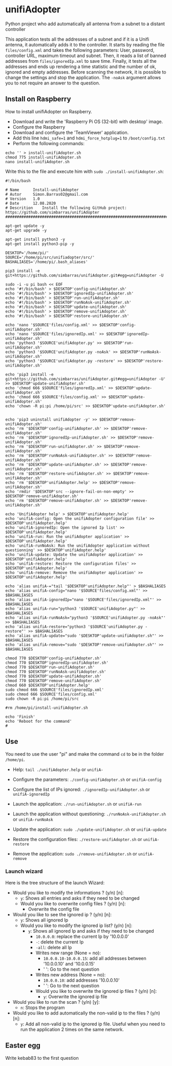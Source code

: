 # unifiAdopter
Python project who add automatically all antenna from a subnet to a distant controller

This application tests all the addresses of a subnet and if it is a Unifi antenna, it automatically adds it to the controller.
It starts by reading the file `files/config.xml` and takes the following parameters: User, password, controller URL, maximum timeout and subnet. Then, it reads a list of banned addresses from `files/ignoredIp.xml` to save time. Finally, it tests all the addresses and ends up rendering a time statistic and the number of ok, ignored and empty addresses.
Before scanning the network, it is possible to change the settings and stop the application.
The `-noAsk` argument allows you to not require an answer to the question.

## Install on Raspberry

How to install unifiAdopter on Raspberry.
- Download and write the 'Raspberry Pi OS (32-bit) with desktop' image.
- Configure the Raspberry
- Download and configure the 'TeamViewer' application.
- Add this line `hdmi_safe=1` and `hdmi_force_hotplug=1` to `/boot/config.txt`
- Perform the following commands:
```
echo '' > install-unifiAdopter.sh
chmod 775 install-unifiAdopter.sh
nano install-unifiAdopter.sh
```
Write this to the file and execute him with `sudo ./install-unifiAdopter.sh`:
```
#!/bin/bash

# Name		Install-unifiAdopter
# Autor     Simon.Barras02@gmail.com
# Version	1.0
# Date		12.08.2020
# Descrition	Install the following GitHub project: https://github.com/simbarras/unifiAdopter
############################################################################################

apt-get update -y
apt-get upgrade -y

apt-get install python3 -y
apt-get install python3-pip -y

DESKTOP='/home/pi/'
SOURCE='/home/pi/src/unifiadopter/src/'
BASHALIASES='/home/pi/.bash_aliases'

pip3 install -e git+https://github.com/simbarras/unifiAdopter.git#egg=unifiAdopter -U

sudo -i -u pi bash << EOF
echo '#!/bin/bash' > $DESKTOP'config-unifiAdopter.sh'
echo '#!/bin/bash' > $DESKTOP'ignoredIp-unifiAdopter.sh'
echo '#!/bin/bash' > $DESKTOP'run-unifiAdopter.sh'
echo '#!/bin/bash' > $DESKTOP'runNoAsk-unifiAdopter.sh'
echo '#!/bin/bash' > $DESKTOP'update-unifiAdopter.sh'
echo '#!/bin/bash' > $DESKTOP'remove-unifiAdopter.sh'
echo '#!/bin/bash' > $DESKTOP'restore-unifiAdopter.sh'

echo 'nano '$SOURCE'files/config.xml' >> $DESKTOP'config-unifiAdopter.sh'
echo 'nano '$SOURCE'files/ignoredIp.xml' >> $DESKTOP'ignoredIp-unifiAdopter.sh'
echo 'python3 '$SOURCE'unifiAdopter.py' >> $DESKTOP'run-unifiAdopter.sh'
echo 'python3 '$SOURCE'unifiAdopter.py -noAsk' >> $DESKTOP'runNoAsk-unifiAdopter.sh'
echo 'python3 '$SOURCE'unifiAdopter.py -restore' >> $DESKTOP'restore-unifiAdopter.sh'

echo 'pip3 install -e git+https://github.com/simbarras/unifiAdopter.git#egg=unifiAdopter -U' >> $DESKTOP'update-unifiAdopter.sh'
echo 'chmod 666 $SOURCE'files/ignoredIp.xml' >> $DESKTOP'update-unifiAdopter.sh'
echo 'chmod 666 $SOURCE'files/config.xml' >> $DESKTOP'update-unifiAdopter.sh'
echo 'chown -R pi:pi /home/pi/src' >> $DESKTOP'update-unifiAdopter.sh'


echo 'pip3 uninstall unifiAdopter -y' >> $DESKTOP'remove-unifiAdopter.sh'
echo 'rm '$DESKTOP'config-unifiAdopter.sh' >> $DESKTOP'remove-unifiAdopter.sh'
echo 'rm '$DESKTOP'ignoredIp-unifiAdopter.sh' >> $DESKTOP'remove-unifiAdopter.sh'
echo 'rm '$DESKTOP'run-unifiAdopter.sh' >> $DESKTOP'remove-unifiAdopter.sh'
echo 'rm '$DESKTOP'runNoAsk-unifiAdopter.sh' >> $DESKTOP'remove-unifiAdopter.sh'
echo 'rm '$DESKTOP'update-unifiAdopter.sh' >> $DESKTOP'remove-unifiAdopter.sh'
echo 'rm '$DESKTOP'restore-unifiAdopter.sh' >> $DESKTOP'remove-unifiAdopter.sh'
echo 'rm '$DESKTOP'unifiAdopter.help' >> $DESKTOP'remove-unifiAdopter.sh'
echo 'rmdir '$DESKTOP'src --ignore-fail-on-non-empty' >> $DESKTOP'remove-unifiAdopter.sh'
echo 'rm '$DESKTOP'remove-unifiAdopter.sh' >> $DESKTOP'remove-unifiAdopter.sh'

echo 'UnifiAdopter help' > $DESKTOP'unifiAdopter.help'
echo 'unifiA-config: Open the unifiAdopter configuration file' >> $DESKTOP'unifiAdopter.help'
echo 'unifiA-ignoredIp: Open the ignored Ip list' >> $DESKTOP'unifiAdopter.help'
echo 'unifiA-run: Run the unifiAdopter application' >> $DESKTOP'unifiAdopter.help'
echo 'unifiA-runNoAsk: Run the unifiAdopter application without questionning' >> $DESKTOP'unifiAdopter.help'
echo 'unifiA-update: Update the unifiAdopter application' >> $DESKTOP'unifiAdopter.help'
echo 'unifiA-restore: Restore the configuration files' >> $DESKTOP'unifiAdopter.help'
echo 'unifiA-remove: Remove the unifiAdopter application' >> $DESKTOP'unifiAdopter.help'

echo 'alias unifiA-="tail '$DESKTOP'unifiAdopter.help"' > $BASHALIASES
echo 'alias unifiA-config="nano '$SOURCE'files/config.xml"' >> $BASHALIASES
echo 'alias unifiA-ignoredIp="nano '$SOURCE'files/ignoredIp.xml"' >> $BASHALIASES
echo 'alias unifiA-run="python3 '$SOURCE'unifiAdopter.py"' >> $BASHALIASES
echo 'alias unifiA-runNoAsk="python3 '$SOURCE'unifiAdopter.py -noAsk"' >> $BASHALIASES
echo 'alias unifiA-restore="python3 '$SOURCE'unifiAdopter.py -restore"' >> $BASHALIASES
echo 'alias unifiA-update="sudo '$DESKTOP'update-unifiAdopter.sh"' >> $BASHALIASES
echo 'alias unifiA-remove="sudo '$DESKTOP'remove-unifiAdopter.sh"' >> $BASHALIASES

chmod 770 $DESKTOP'config-unifiAdopter.sh'
chmod 770 $DESKTOP'ignoredIp-unifiAdopter.sh'
chmod 770 $DESKTOP'run-unifiAdopter.sh'
chmod 770 $DESKTOP'runNoAsk-unifiAdopter.sh'
chmod 770 $DESKTOP'update-unifiAdopter.sh'
chmod 770 $DESKTOP'remove-unifiAdopter.sh'
chmod 660 $DESKTOP'unifiAdopter.help'
sudo chmod 666 $SOURCE'files/ignoredIp.xml'
sudo chmod 666 $SOURCE'files/config.xml'
sudo chown -R pi:pi /home/pi/src

#rm /home/pi/install-unifiAdopter.sh

echo 'Finish'
echo 'Reboot for the command'
#
````
## Use
You need to use the user "pi" and make the command `cd` to be in the folder `/home/pi`.
- Help:
`tail ./unifiAdopter.help` or `unifiA-`

- Configure the parameters:
`./config-unifiAdopter.sh` or `unifiA-config`

- Configure the list of IPs ignored:
`./ignoredIp-unifiAdopter.sh` or `unifiA-ignoredIp`

- Launch the application:
`./run-unifiAdopter.sh` or `unifiA-run`

- Launch the application without questioning:
`./runNoAsk-unifiAdopter.sh` or `unifiA-runNoAsk`

- Update the application:
`sudo ./update-unifiAdopter.sh` or `unifiA-update`

- Restore the configuration files:
`./restore-unifiAdopter.sh` or `unifiA-restore`

- Remove the application:
`sudo ./remove-unifiAdopter.sh` or `unifiA-remove`

### Launch wizard
Here is the tree structure of the launch Wizard:
- Would you like to modify the informations ? (y/n) [n]:
  - `y`: Shows all entries and asks if they need to be changed
  - Would you like to overwrite config files ? (y/n) [n]:
    - Overwrite the config file
- Would you like to see the ignored ip ? (y/n) [n]:
  - `y`: Shows all ignored Ip
  - Would you like to modify the ignored ip list? (y/n) [n]:
    - `y`: Shows all ignored Ip and asks if they need to be changed
        - `10.0.0.0`: replace the current Ip by '10.0.0.0'
        - `-`: delete the current Ip
        - `-all`: delete all Ip
      - Writes new range (None = no):
        - `10.0.0.10-10.0.0.15`: add all addresses between '10.0.0.10' and '10.0.0.15'
        - ' ': Go to the next question
      - Writes new address (None = no):
        - `10.0.0.10`: add addresses '10.0.0.10'
        - ' ': Go to the next question
      - Would you like to overwrite the ignored ip files ? (y/n) [n]:
        - `y`: Overwrite the ignored ip file
- Would you like to run the scan ? (y/n) [y]:
  - `n`: Stops the program
- Would you like to add automatically the non-valid ip to the files ? (y/n) [n]:
  - `y`: Add all non-valid ip to the ignored ip file. Useful when you need to run the application 2 times on the same network.
  
## Easter egg
Write kebab83 to the first question